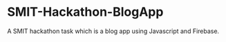 ﻿# SMIT-Hackathon-BlogApp
 A SMIT hackathon task which is a blog app using Javascript and Firebase.
 
